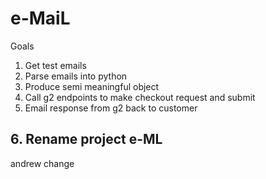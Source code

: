# e-MaiL

Goals
1. Get test emails
2. Parse emails into python
3. Produce semi meaningful object
4. Call g2 endpoints to make checkout request and submit
5. Email response from g2 back to customer
## 6. Rename project e-ML

andrew change